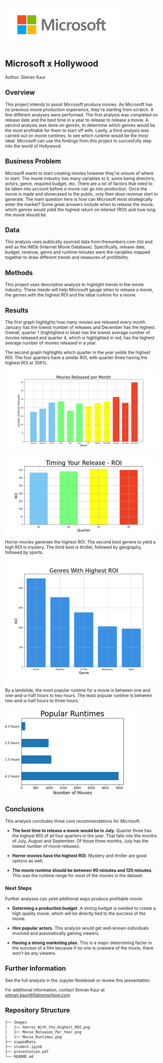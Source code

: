 ![title](Images/logo.png)

# Microsoft x Hollywood

Author: Simran Kaur

## Overview

This project intends to assist Microsoft produce movies. As Microsoft has no previous movie production experience, they're starting from scratch. A few different analyses were performed. The first analysis was completed on release date and the best time in a year to release to release a movie. A second analysis was done on genres, to determine which genres would be the most profitable for them to start off with. Lastly, a third analysis was carried out on movie runtimes, to see which runtime would be the most ideal. Microsoft can use the findings from this project to succesfully step into the world of Hollywood.

## Business Problem

Microsoft wants to start creating movies however they're unsure of where to start. The movie industry has many variables to it, some being directors, actors, genre, required budget, etc. There are a lot of factors that need to be taken into account before a movie can go into production. Once the movie is made and showcased to the public, only then does revenue start to generate. The main question here is how can Microsoft most strategically enter the market? Some great answers include when to release the movie, which genres would yield the highest return on interest (ROI) and how long the movie should be.

## Data

This analysis uses publically sourced data from thenumbers.com (tn) and well as the IMDb (Internet Movie Database). Specifically, release date, budget, revenue, genre and runtime minutes were the variables mapped together to draw different trends and measures of profitibility.

## Methods

This project uses descriptive analysis to highlight trends in the movie industry. These trends will help Microsoft gauge when to release a movie, the genres with the highest ROI and the ideal runtime for a movie. 

## Results

The first graph highlights how many movies are released every month. January has the lowest number of releases and December has the highest. Overall, quarter 1 (highlighted in blue) has the lowest average number of movies released and quarter 4, which is highlighted in red, has the highest average number of movies released in a year. 

The second graph highlights which quarter in the year yeilds the highest ROI. The four quarters have a similar ROI, with quarter three having the highest ROI at 356%. 

![title](Images/Movie_Releases_Per_Year.png) 

![title](Images/Movie_Releases_&_ROI.png)

Horror movies generate the highest ROI. The second best genere to yield a high ROI is mystery. The third best is thriller, followed by geography, followed by sports. 

![title](Images/Genres_With_the_Highest_ROI.png)

By a landslide, the most popular runtime for a movie is between one and one-and-a-half hours to two hours. The least popular runtime is between two-and-a-half hours to three hours. 

![title](Images/Movie_Runtimes.png) 

## Conclusions

This analysis concludes three core recommendations for Microsoft. 

- **The best time to release a movie would be in July.** Quarter three has the highest ROI of all four quarters in the year. That falls into the months of July, August and September. Of those three months, July has the lowest number of movie releases. 

- **Horror movies have the highest ROI.** Mystery and thriller are good options as well. 

- **The movie runtime should be between 90 minutes and 120 minutes.** This was the runtime range for most of the movies in the dataset. 

### Next Steps

Further analyses can yeild additional ways produce profitable movie:

- **Determing a production budget.** A strong budget is needed to create a high quality movie, which will be directly tied to the success of the movie. 

- **Hire popular actors.** This analysis would get well-known individuals involved and automatically gaining viewers. 

- **Having a strong marketing plan.** This is a major determining factor in the success of a film because if no one is unaware of the movie, there won't be any viewers. 

## Further Information

See the full analysis in the Jupyter Notebook or review this presentation.

For additional information, contact Simran Kaur at simran.kaur@flatironschool.com

## Repository Structure
```
├── Images
│   ├── Genres_With_the_Highest_ROI.png
│   ├── Movie_Releases_Per_Year.png
│   ├── Movie_Runtimes.png
├── zippedData
├── student.ipynb
├── presentation.pdf
└── README.md
```